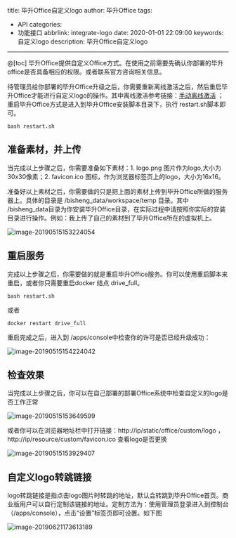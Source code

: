 title: 毕升Office自定义logo
author: 毕升Office
tags:
  - API
categories:
  - 功能接口
abbrlink: integrate-logo
date: 2020-01-01 22:09:00
keywords: 自定义logo
description: 毕升Office自定义logo
---
@[toc]
毕升Office提供自定义Office方式。在使用之前需要先确认你部署的毕升office是否具备相应的权限。或者联系官方咨询相关信息。

待管理员给你部署的毕升Office升级之后，你需要重新离线激活之后，然后重启毕升Office才能进行自定义logo的操作。其中离线激活参考链接：[手动离线激活](https://www.bishengoffice.com/apps/blog/posts/license.html#手动离线激活) ；重启毕升Office方式是进入到毕升Office安装脚本目录下，执行 restart.sh脚本即可。

```shell
bash restart.sh
```



## 准备素材，并上传

当完成以上步骤之后，你需要准备如下素材：1. logo.png 图片作为logo,大小为30x30像素；2. favicon.ico 图标，作为浏览器标签页上的logo，大小为16x16。

准备好以上素材之后，你需要做的只是把上面的素材上传到毕升Office所做的服务器上。具体的目录是 /bisheng_data/workspace/temp 目录。其中 /bisheng_data目录为你安装毕升Office目录，在实际过程中请按照你实际的安装目录进行操作。例如：我上传了自己的素材到了毕升Office所在的虚拟机上。

![image-20190515153224054](https://bisheng-public.nodoc.cn/resource/image-20190515153224054.png)

## 重启服务

完成以上步骤之后，你需要做的就是重启毕升Office服务。你可以使用重启脚本来重启，或者你只需要重启docker 结点 drive_full。

```shell
bash restart.sh
```

或者

```shell
docker restart drive_full
```

重启完成之后，进入到  /apps/console中检查你的许可是否已经升级成功：

![image-20190515154224042](https://bisheng-public.nodoc.cn/resource/image-20190515154224042.png)

## 检查效果

当完成以上步骤之后，你可以在自己部署的部署Office系统中检查自定义的logo是否工作正常

![image-20190515153649599](https://bisheng-public.nodoc.cn/resource/image-20190515153649599.png)

或者你可以在浏览器地址栏中打开链接：http://ip/static/office/custom/logo ，http://ip/resource/custom/favicon.ico 查看logo是否更换

![image-20190515153929407](https://bisheng-public.nodoc.cn/resource/image-20190515153929407.png)

## 自定义logo转跳链接

logo转跳链接是指点击logo图片时转跳的地址，默认会转跳到毕升Office首页。商业版用户可以自行定制该链接的地址。定制方法为：使用管理员登录进入到控制台（/apps/console），点击“设置”标签页即可设置。如下图

![image-20190621173613189](https://bisheng-public.nodoc.cn/resource/image-20190621173613189.png)


